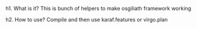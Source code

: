 h1. What is it?
This is bunch of helpers to make osgiliath framework working 

h2. How to use?
Compile and then use karaf.features or virgo.plan